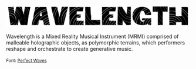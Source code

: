 ![Wavelength](docs/WavelengthText.png)


Wavelength is a Mixed Reality Musical Instrument (MRMI) comprised of malleable holographic objects, as polymorphic terrains, which performers reshape and orchestrate to create generative music.



<small>Font: [Perfect Waves](https://www.dafont.com/the-perfect-wave.font)</small>